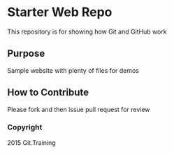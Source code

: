 # Starter Web Repo

This repository is for showing how Git and GitHub work

## Purpose

Sample website with plenty of files for demos

## How to Contribute
Please fork and then issue pull request for review

### Copyright
2015 Git.Training